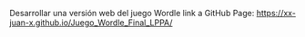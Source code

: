 Desarrollar una versión web del juego Wordle
link a GitHub Page: https://xx-juan-x.github.io/Juego_Wordle_Final_LPPA/